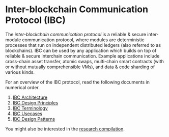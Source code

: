 # Inter-blockchain Communication Protocol (IBC)

The *inter-blockchain communication protocol* is a reliable & secure inter-module communication protocol, where modules are deterministic processes that run on independent distributed ledgers (also referred to as blockchains). IBC can be used by any application which builds on top of reliable & secure interchain communication. Example applications include cross-chain asset transfer, atomic swaps, multi-chain smart contracts (with or without mutually comprehensible VMs), and data & code sharding of various kinds.

For an overview of the IBC protocol, read the following documents in numerical order.

1. [IBC Architecture](./1_IBC_ARCHITECTURE.md)
1. [IBC Design Principles](./2_IBC_DESIGN_PRINCIPLES.md)
1. [IBC Terminology](./3_IBC_TERMINOLOGY.md)
1. [IBC Usecases](./4_IBC_USECASES.md)
1. [IBC Design Patterns](./5_IBC_DESIGN_PATTERNS.md)

You might also be interested in the [research compilation](./RESEARCH.md).
